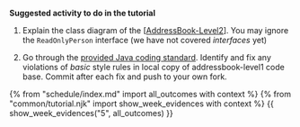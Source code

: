**Suggested activity to do in the tutorial**

1. Explain the class diagram of the [[AddressBook-Level2]({{module_org}}/addressbook-level2/blob/master/docs/DeveloperGuide.adoc#design)]. 
   You may ignore the `ReadOnlyPerson` interface (we have not covered _interfaces_ yet)

1. Go through the [provided Java coding standard]({{java_coding_standard}}). 
  Identify and fix any violations of _basic_ style rules in local copy of addressbook-level1 code base. 
  Commit after each fix and push to your own fork.

{% from "schedule/index.md" import all_outcomes with context %}
{% from "common/tutorial.njk" import  show_week_evidences with context %}
{{ show_week_evidences("5", all_outcomes) }}